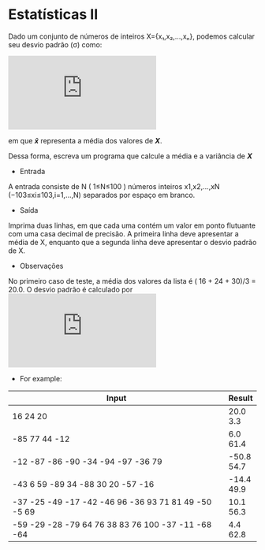# Estatísticas II
Dado um conjunto de números de inteiros X={x₁,x₂,…,xₙ}, podemos calcular seu desvio padrão (σ) como:

![equation](http://www.sciweavers.org/tex2img.php?eq=%5Csigma%20%3D%20%5Csqrt%7B%5Cfrac%7B%5Csum%5Climits_%7Bi%3D1%7D%5E%7BN%7D%20%28x_i%20-%20%5Cbar%7Bx%7D%29%5E2%7D%7BN%7D%7D&bc=White&fc=Black&im=jpg&fs=12&ff=arev&edit=0)

em que **_x̄_** representa a média dos valores de **_X_**.

Dessa forma, escreva um programa que calcule a média e a variância de **_X_**

* Entrada

A entrada consiste de N ( 1≤N≤100 ) números inteiros x1,x2,…,xN (−103≤xi≤103,i=1,…,N) separados por espaço em branco.

* Saída

Imprima duas linhas, em que cada uma contém um valor em ponto flutuante com uma casa decimal de precisão. A primeira linha deve apresentar a média de X, enquanto que a segunda linha deve apresentar o desvio padrão de X.

* Observações

No primeiro caso de teste, a média dos valores da lista é ( 16 + 24 + 30)/3 = 20.0. O desvio padrão é calculado por ![equation](http://www.sciweavers.org/tex2img.php?eq=%5Csqrt%7B%2816%20-20%29%5E2%20%2B%20%2824-20%29%5E2%2B%2820-20%29%5E2%29%2F3%20%7D&bc=White&fc=Black&im=jpg&fs=12&ff=arev&edit=0)

* For example:

|Input|Result|
|-|-|
|16 24 20|20.0<br>3.3|
|-85 77 44 -12|6.0<br>61.4|
|-12 -87 -86 -90 -34 -94 -97 -36 79|-50.8<br>54.7|
|-43 6 59 -89 34 -88 30 20 -57 -16|-14.4<br>49.9|
|-37 -25 -49 -17 -42 -46 96 -36 93 71 81 49 -50 -5 69|10.1<br>56.3|
|-59 -29 -28 -79 64 76 38 83 76 100 -37 -11 -68 -64|4.4<br>62.8|
